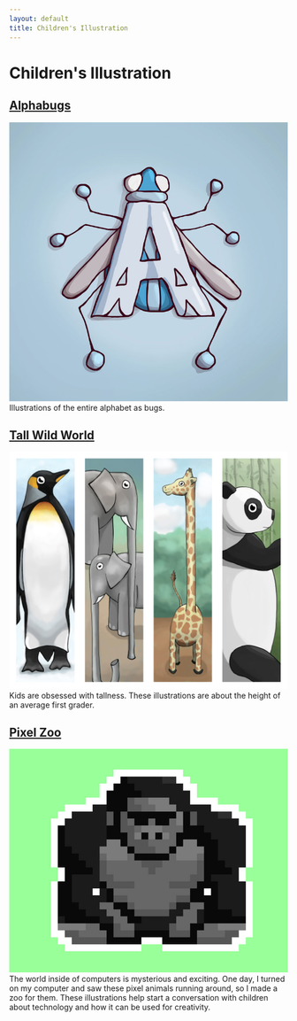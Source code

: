 ```yaml
---
layout: default
title: Children's Illustration
---
```


# Children's Illustration

## [Alphabugs](/alphabugs)

[![A](/img/A.jpg)](/alphabugs)
Illustrations of the entire alphabet as bugs.

## [Tall Wild World](/tall-wild-world)

[![Tall Wild World](/img/tall-wild-world.jpg)](/tall-wild-world)
Kids are obsessed with tallness. These illustrations are about the height of an average first grader.

## [Pixel Zoo](/pixel-zoo)

[![Pixel Gorilla](/img/pixel-gorilla.jpg)](/pixel-zoo)
The world inside of computers is mysterious and exciting. One day, I turned on my computer and saw these pixel animals running around, so I made a zoo for them. These illustrations help start a conversation with children about technology and how it can be used for creativity.

